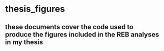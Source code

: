 # thesis_figures
## these documents cover the code used to produce the figures included in the REB analyses in my thesis

